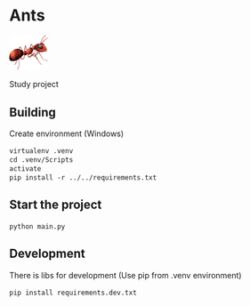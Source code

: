 # Ants
<img src="/image/ant.png" alt="logo" width="70" height="auto">

Study project


## Building

Create environment (Windows)
```
virtualenv .venv
cd .venv/Scripts
activate
pip install -r ../../requirements.txt
```

## Start the project

```
python main.py
```

## Development

There is libs for development
(Use pip from .venv environment)

```
pip install requirements.dev.txt
```